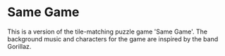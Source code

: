 # Same Game
This is a version of the tile-matching puzzle game 'Same Game'. The background music and characters for the game are inspired by the band Gorillaz. 
